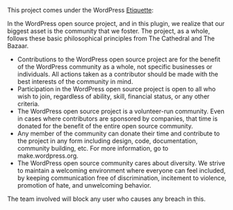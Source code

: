 This project comes under the WordPress [Etiquette](https://wordpress.org/about/etiquette/):

In the WordPress open source project, and in this plugin, we realize that our biggest asset is the community that we
foster. The project, as a whole, follows these basic philosophical principles from The Cathedral and The Bazaar.

- Contributions to the WordPress open source project are for the benefit of the WordPress community as a whole, not
  specific businesses or individuals. All actions taken as a contributor should be made with the best interests of the
  community in mind.
- Participation in the WordPress open source project is open to all who wish to join, regardless of ability, skill,
  financial status, or any other criteria.
- The WordPress open source project is a volunteer-run community. Even in cases where contributors are sponsored by
  companies, that time is donated for the benefit of the entire open source community.
- Any member of the community can donate their time and contribute to the project in any form including design, code,
  documentation, community building, etc. For more information, go to make.wordpress.org.
- The WordPress open source community cares about diversity. We strive to maintain a welcoming environment where
  everyone can feel included, by keeping communication free of discrimination, incitement to violence, promotion of
  hate, and unwelcoming behavior.

The team involved will block any user who causes any breach in this.